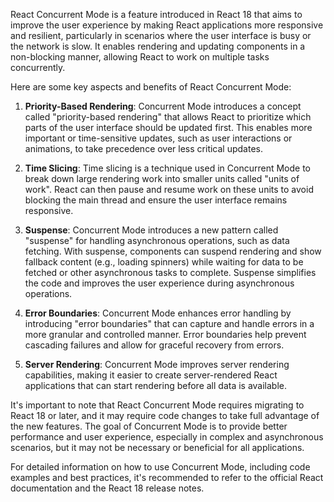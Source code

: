 React Concurrent Mode is a feature introduced in React 18 that aims to improve the user experience by making React applications more responsive and resilient, particularly in scenarios where the user interface is busy or the network is slow. It enables rendering and updating components in a non-blocking manner, allowing React to work on multiple tasks concurrently.

Here are some key aspects and benefits of React Concurrent Mode:

1. **Priority-Based Rendering**: Concurrent Mode introduces a concept called "priority-based rendering" that allows React to prioritize which parts of the user interface should be updated first. This enables more important or time-sensitive updates, such as user interactions or animations, to take precedence over less critical updates.

2. **Time Slicing**: Time slicing is a technique used in Concurrent Mode to break down large rendering work into smaller units called "units of work". React can then pause and resume work on these units to avoid blocking the main thread and ensure the user interface remains responsive.

3. **Suspense**: Concurrent Mode introduces a new pattern called "suspense" for handling asynchronous operations, such as data fetching. With suspense, components can suspend rendering and show fallback content (e.g., loading spinners) while waiting for data to be fetched or other asynchronous tasks to complete. Suspense simplifies the code and improves the user experience during asynchronous operations.

4. **Error Boundaries**: Concurrent Mode enhances error handling by introducing "error boundaries" that can capture and handle errors in a more granular and controlled manner. Error boundaries help prevent cascading failures and allow for graceful recovery from errors.

5. **Server Rendering**: Concurrent Mode improves server rendering capabilities, making it easier to create server-rendered React applications that can start rendering before all data is available.

It's important to note that React Concurrent Mode requires migrating to React 18 or later, and it may require code changes to take full advantage of the new features. The goal of Concurrent Mode is to provide better performance and user experience, especially in complex and asynchronous scenarios, but it may not be necessary or beneficial for all applications.

For detailed information on how to use Concurrent Mode, including code examples and best practices, it's recommended to refer to the official React documentation and the React 18 release notes.